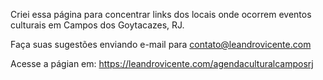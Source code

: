 Criei essa página para concentrar links dos locais onde ocorrem eventos culturais em Campos dos Goytacazes, RJ. 


Faça suas sugestões enviando e-mail para contato@leandrovicente.com


Acesse a págian em: https://leandrovicente.com/agendaculturalcamposrj

